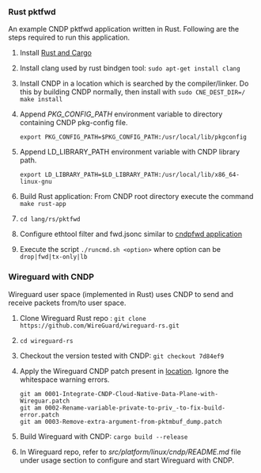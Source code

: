 ### Rust pktfwd

An example CNDP pktfwd application written in Rust. Following are the steps required to run this
application.

1. Install [Rust and Cargo](https://doc.rust-lang.org/cargo/getting-started/installation.html)

2. Install clang used by rust bindgen tool: `sudo apt-get install clang`

3. Install CNDP in a location which is searched by the compiler/linker. Do this by building CNDP
normally, then install with `sudo CNE_DEST_DIR=/ make install`

4. Append *PKG_CONFIG_PATH* environment variable to directory containing CNDP pkg-config file.

   `export PKG_CONFIG_PATH=$PKG_CONFIG_PATH:/usr/local/lib/pkgconfig`

5. Append LD_LIBRARY_PATH environment variable with CNDP library path.

   `export LD_LIBRARY_PATH=$LD_LIBRARY_PATH:/usr/local/lib/x86_64-linux-gnu`

6. Build Rust application: From CNDP root directory execute the command `make rust-app`

7. `cd lang/rs/pktfwd`

8. Configure ethtool filter and fwd.jsonc similar to [cndpfwd application](../../INSTALL.md#cndpfwd)

9. Execute the script `./runcmd.sh <option>` where option can be `drop|fwd|tx-only|lb`

### Wireguard with CNDP

Wireguard user space (implemented in Rust) uses CNDP to send and receive packets from/to user space.

1. Clone Wireguard Rust repo : `git clone https://github.com/WireGuard/wireguard-rs.git`

2. `cd wireguard-rs`

3. Checkout the version tested with CNDP: `git checkout 7d84ef9`

4. Apply the Wireguard CNDP patch present in [location](./wireguard/patch). Ignore the whitespace warning errors.

   `git am 0001-Integrate-CNDP-Cloud-Native-Data-Plane-with-Wireguar.patch`\
   `git am 0002-Rename-variable-private-to-priv_-to-fix-build-error.patch`\
   `git am 0003-Remove-extra-argument-from-pktmbuf_dump.patch`

5. Build Wireguard with CNDP: `cargo build --release`
6. In Wireguard repo, refer to *src/platform/linux/cndp/README.md* file under usage section to configure and start Wireguard with CNDP.
